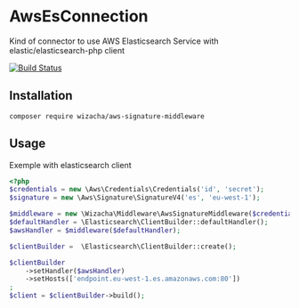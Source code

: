# AwsEsConnection
Kind of connector to use AWS Elasticsearch Service with elastic/elasticsearch-php client

[![Build Status](https://travis-ci.org/wizacha/AwsSignatureMiddleware.svg?branch=master)](https://travis-ci.org/wizacha/AwsSignatureMiddleware)

## Installation
`composer require wizacha/aws-signature-middleware`

## Usage
Exemple with elasticsearch client

```php
<?php
$credentials = new \Aws\Credentials\Credentials('id', 'secret');
$signature = new \Aws\Signature\SignatureV4('es', 'eu-west-1');

$middleware = new \Wizacha\Middleware\AwsSignatureMiddleware($credentials, $signature);
$defaultHandler = \Elasticsearch\ClientBuilder::defaultHandler();
$awsHandler = $middleware($defaultHandler);

$clientBuilder =  \Elasticsearch\ClientBuilder::create();

$clientBuilder
    ->setHandler($awsHandler)
    ->setHosts(['endpoint.eu-west-1.es.amazonaws.com:80'])
;
$client = $clientBuilder->build();
```

